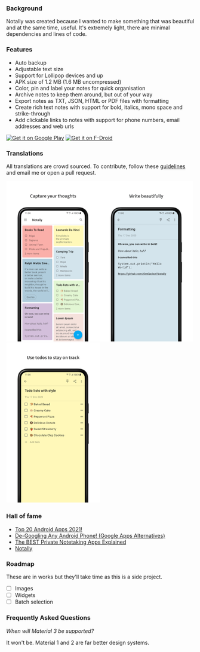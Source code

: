 ### Background
Notally was created because I wanted to make something that was beautiful and at the same time, useful. It's extremely light, there are minimal dependencies and lines of code.

### Features
* Auto backup
* Adjustable text size
* Support for Lollipop devices and up
* APK size of 1.2 MB (1.6 MB uncompressed)
* Color, pin and label your notes for quick organisation
* Archive notes to keep them around, but out of your way
* Export notes as TXT, JSON, HTML or PDF files with formatting
* Create rich text notes with support for bold, italics, mono space and strike-through
* Add clickable links to notes with support for phone numbers, email addresses and web urls

[<img src="https://play.google.com/intl/en_us/badges/images/generic/en_badge_web_generic.png" alt="Get it on Google Play"  height="70"/>](https://play.google.com/store/apps/details?id=com.omgodse.notally)
[<img src="https://fdroid.gitlab.io/artwork/badge/get-it-on.png" alt="Get it on F-Droid" height="70"/>](https://f-droid.org/packages/com.omgodse.notally/)

### Translations
All translations are crowd sourced. To contribute, follow these [guidelines](https://m2.material.io/design/communication/writing.html) and email me or open a pull request.

<img src="fastlane/metadata/android/en-US/images/phoneScreenshots/1.png" width="250"/><img src="fastlane/metadata/android/en-US/images/phoneScreenshots/2.png" width="250"/><img src="fastlane/metadata/android/en-US/images/phoneScreenshots/3.png" width="250"/>

### Hall of fame
* [Top 20 Android Apps 2021!](https://www.youtube.com/watch?v=bwz13aM0qJk)
* [De-Googling Any Android Phone! (Google Apps Alternatives)](https://www.youtube.com/watch?v=RQUEgwgV99I)
* [The BEST Private Notetaking Apps Explained](https://www.youtube.com/watch?v=BJw5tKPP1PY)
* [Notally](https://www.noteapps.ca/notally/)

### Roadmap
These are in works but they'll take time as this is a side project.
- [ ] Images
- [ ] Widgets
- [ ] Batch selection

### Frequently Asked Questions

*When will Material 3 be supported?*

It won't be. Material 1 and 2 are far better design systems.
